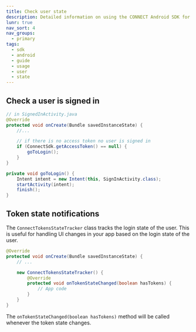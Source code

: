 ```yaml
---
title: Check user state
description: Detailed information on using the CONNECT Android SDK for integration.
lunr: true
nav_sort: 4
nav_groups:
  - primary
tags:
  - sdk
  - android
  - guide
  - usage
  - user
  - state
---
```



## Check a user is signed in

```java
// in SignedInActivity.java
@Override
protected void onCreate(Bundle savedInstanceState) {
    //...

    // if there is no access token no user is signed in
    if (ConnectSdk.getAccessToken() == null) {
        goToLogin();
    }
}

private void goToLogin() {
    Intent intent = new Intent(this, SignInActivity.class);
    startActivity(intent);
    finish();
}

```


## Token state notifications

The `ConnectTokensStateTracker` class tracks the login state of the user. This is useful for handling UI changes in your app based on the login state of the user.

```java
@Override
protected void onCreate(Bundle savedInstanceState) {
    // ...

    new ConnectTokensStateTracker() {
        @Override
        protected void onTokenStateChanged(boolean hasTokens) {
            // App code
        }
	}
}
```

The `onTokenStateChanged(boolean hasTokens)` method will be called whenever the token state changes.

